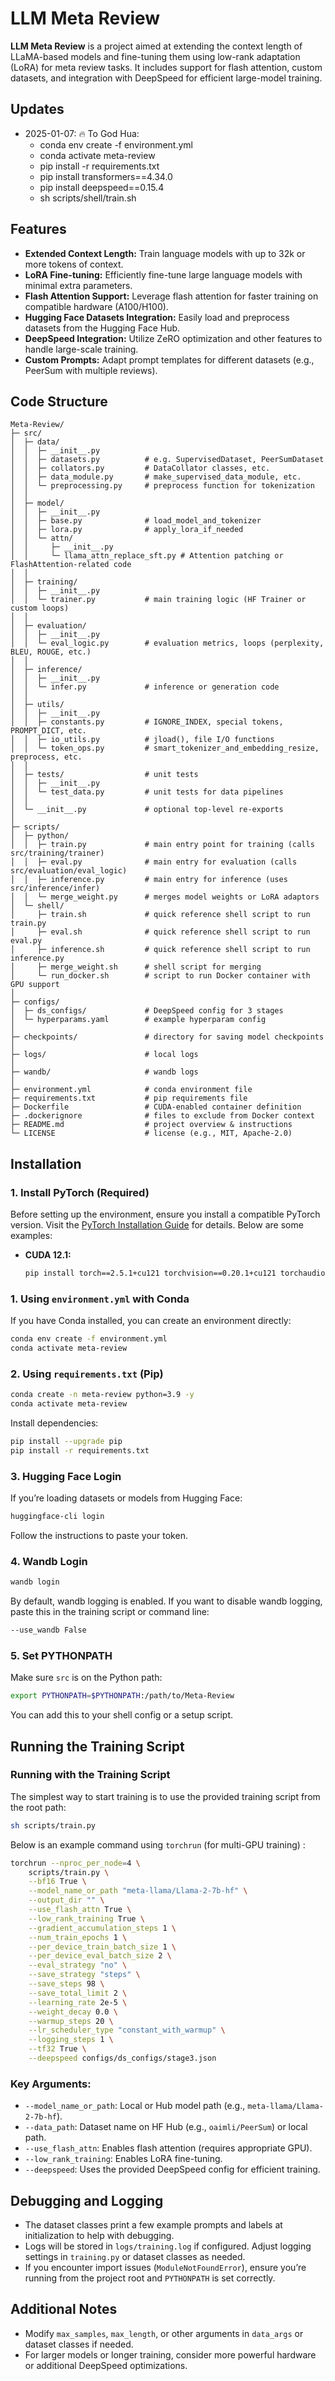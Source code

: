 # LLM Meta Review

**LLM Meta Review** is a project aimed at extending the context length of LLaMA-based models and fine-tuning them using low-rank adaptation (LoRA) for meta review tasks. It includes support for flash attention, custom datasets, and integration with DeepSpeed for efficient large-model training.

## Updates

- 2025-01-07: 🔥 To God Hua:
  - conda env create -f environment.yml
  - conda activate meta-review
  - pip install -r requirements.txt
  - pip install transformers==4.34.0
  - pip install deepspeed==0.15.4
  - sh scripts/shell/train.sh

## Features

- **Extended Context Length:** Train language models with up to 32k or more tokens of context.
- **LoRA Fine-tuning:** Efficiently fine-tune large language models with minimal extra parameters.
- **Flash Attention Support:** Leverage flash attention for faster training on compatible hardware (A100/H100).
- **Hugging Face Datasets Integration:** Easily load and preprocess datasets from the Hugging Face Hub.
- **DeepSpeed Integration:** Utilize ZeRO optimization and other features to handle large-scale training.
- **Custom Prompts:** Adapt prompt templates for different datasets (e.g., PeerSum with multiple reviews).

## Code Structure

```plaintext
Meta-Review/
├─ src/
│  ├─ data/
│  │  ├─ __init__.py
│  │  ├─ datasets.py          # e.g. SupervisedDataset, PeerSumDataset
│  │  ├─ collators.py         # DataCollator classes, etc.
│  │  ├─ data_module.py       # make_supervised_data_module, etc.
│  │  └─ preprocessing.py     # preprocess function for tokenization
│  │
│  ├─ model/
│  │  ├─ __init__.py
│  │  ├─ base.py              # load_model_and_tokenizer
│  │  ├─ lora.py              # apply_lora_if_needed
│  │  └─ attn/
│  │     ├─ __init__.py
│  │     └─ llama_attn_replace_sft.py # Attention patching or FlashAttention-related code
│  │
│  ├─ training/
│  │  ├─ __init__.py
│  │  └─ trainer.py           # main training logic (HF Trainer or custom loops)
│  │
│  ├─ evaluation/
│  │  ├─ __init__.py
│  │  └─ eval_logic.py        # evaluation metrics, loops (perplexity, BLEU, ROUGE, etc.)
│  │
│  ├─ inference/
│  │  ├─ __init__.py
│  │  └─ infer.py             # inference or generation code
│  │
│  ├─ utils/
│  │  ├─ __init__.py
│  │  ├─ constants.py         # IGNORE_INDEX, special tokens, PROMPT_DICT, etc.
│  │  ├─ io_utils.py          # jload(), file I/O functions
│  │  └─ token_ops.py         # smart_tokenizer_and_embedding_resize, preprocess, etc.
│  │
│  ├─ tests/                  # unit tests
│  │  ├─ __init__.py
│  │  └─ test_data.py         # unit tests for data pipelines
│  │
│  └─ __init__.py             # optional top-level re-exports
│
├─ scripts/
│  ├─ python/
│  │  ├─ train.py             # main entry point for training (calls src/training/trainer)
│  │  ├─ eval.py              # main entry for evaluation (calls src/evaluation/eval_logic)
│  │  ├─ inference.py         # main entry for inference (uses src/inference/infer)
│  │  └─ merge_weight.py      # merges model weights or LoRA adaptors
│  └─ shell/
│     ├─ train.sh             # quick reference shell script to run train.py
│     ├─ eval.sh              # quick reference shell script to run eval.py
│     ├─ inference.sh         # quick reference shell script to run inference.py
│     ├─ merge_weight.sh      # shell script for merging
│     └─ run_docker.sh        # script to run Docker container with GPU support
│
├─ configs/
│  ├─ ds_configs/             # DeepSpeed config for 3 stages
│  └─ hyperparams.yaml        # example hyperparam config
│
├─ checkpoints/               # directory for saving model checkpoints
│
├─ logs/                      # local logs
│
├─ wandb/                     # wandb logs
│
├─ environment.yml            # conda environment file
├─ requirements.txt           # pip requirements file
├─ Dockerfile                 # CUDA-enabled container definition
├─ .dockerignore              # files to exclude from Docker context
├─ README.md                  # project overview & instructions
└─ LICENSE                    # license (e.g., MIT, Apache-2.0)
```

## Installation

### 1. Install PyTorch (Required)

Before setting up the environment, ensure you install a compatible PyTorch version. Visit the [PyTorch Installation Guide](https://pytorch.org/get-started/locally/) for details. Below are some examples:

- **CUDA 12.1:**
  ```bash
  pip install torch==2.5.1+cu121 torchvision==0.20.1+cu121 torchaudio==2.5.1+cu121 -f https://download.pytorch.org/whl/torch_stable.html

### 1. Using `environment.yml` with Conda

If you have Conda installed, you can create an environment directly:

```bash
conda env create -f environment.yml
conda activate meta-review
```

### 2. Using `requirements.txt` (Pip)

```bash
conda create -n meta-review python=3.9 -y
conda activate meta-review
```

Install dependencies:

```bash
pip install --upgrade pip
pip install -r requirements.txt
```

### 3. Hugging Face Login

If you’re loading datasets or models from Hugging Face:

```bash
huggingface-cli login
```

Follow the instructions to paste your token.

### 4. Wandb Login

```bash
wandb login
```

By default, wandb logging is enabled. If you want to disable wandb logging, paste this in the training script or command line:

```bash
--use_wandb False
```

### 5. Set PYTHONPATH

Make sure `src` is on the Python path:

```bash
export PYTHONPATH=$PYTHONPATH:/path/to/Meta-Review
```

You can add this to your shell config or a setup script.

## Running the Training Script

### Running with the Training Script

The simplest way to start training is to use the provided training script from the root path:

```bash
sh scripts/train.py
```

Below is an example command using `torchrun` (for multi-GPU training) :

```bash
torchrun --nproc_per_node=4 \
    scripts/train.py \
    --bf16 True \
    --model_name_or_path "meta-llama/Llama-2-7b-hf" \
    --output_dir "" \
    --use_flash_attn True \
    --low_rank_training True \
    --gradient_accumulation_steps 1 \
    --num_train_epochs 1 \
    --per_device_train_batch_size 1 \
    --per_device_eval_batch_size 2 \
    --eval_strategy "no" \
    --save_strategy "steps" \
    --save_steps 98 \
    --save_total_limit 2 \
    --learning_rate 2e-5 \
    --weight_decay 0.0 \
    --warmup_steps 20 \
    --lr_scheduler_type "constant_with_warmup" \
    --logging_steps 1 \
    --tf32 True \
    --deepspeed configs/ds_configs/stage3.json
```

### Key Arguments:

- `--model_name_or_path`: Local or Hub model path (e.g., `meta-llama/Llama-2-7b-hf`).
- `--data_path`: Dataset name on HF Hub (e.g., `oaimli/PeerSum`) or local path.
- `--use_flash_attn`: Enables flash attention (requires appropriate GPU).
- `--low_rank_training`: Enables LoRA fine-tuning.
- `--deepspeed`: Uses the provided DeepSpeed config for efficient training.

## Debugging and Logging

- The dataset classes print a few example prompts and labels at initialization to help with debugging.
- Logs will be stored in `logs/training.log` if configured. Adjust logging settings in `training.py` or dataset classes as needed.
- If you encounter import issues (`ModuleNotFoundError`), ensure you’re running from the project root and `PYTHONPATH` is set correctly.

## Additional Notes

- Modify `max_samples`, `max_length`, or other arguments in `data_args` or dataset classes if needed.
- For larger models or longer training, consider more powerful hardware or additional DeepSpeed optimizations.
